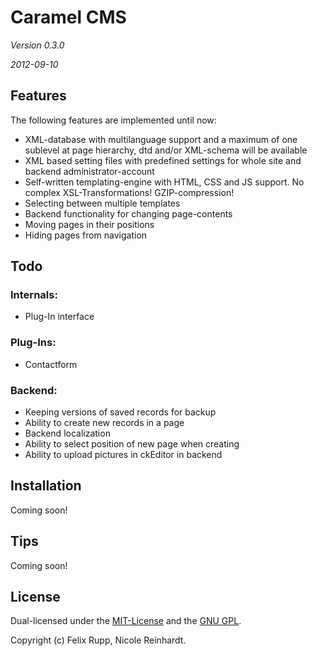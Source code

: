 # Caramel CMS

*Version 0.3.0*

*2012-09-10*


## Features


The following features are implemented until now:

* XML-database with multilanguage support and a maximum of one sublevel at page hierarchy, dtd and/or XML-schema will be available
* XML based setting files with predefined settings for whole site and backend administrator-account
* Self-written templating-engine with HTML, CSS and JS support. No complex XSL-Transformations! GZIP-compression!
* Selecting between multiple templates
* Backend functionality for changing page-contents
* Moving pages in their positions
* Hiding pages from navigation 


## Todo


### Internals:

* Plug-In interface


### Plug-Ins:

* Contactform


### Backend:

* Keeping versions of saved records for backup
* Ability to create new records in a page
* Backend localization
* Ability to select position of new page when creating
* Ability to upload pictures in ckEditor in backend


## Installation

Coming soon!


## Tips

Coming soon!


## License

Dual-licensed under the [MIT-License](http://www.opensource.org/licenses/mit-license.php) and the [GNU GPL](http://www.gnu.org/licenses/gpl.html).

Copyright (c) Felix Rupp, Nicole Reinhardt.